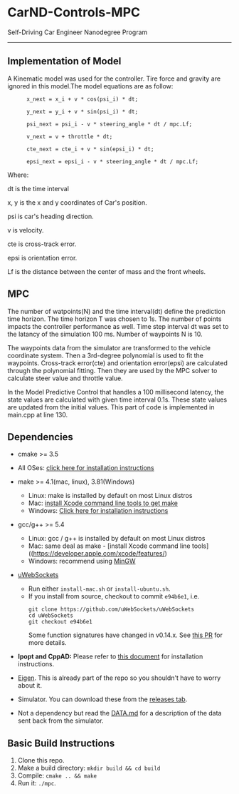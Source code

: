 # CarND-Controls-MPC
Self-Driving Car Engineer Nanodegree Program

---

## Implementation of Model

A Kinematic model was used for the controller. Tire force and gravity are ignored in this model.The model equations are as follow:

          x_next = x_i + v * cos(psi_i) * dt;
          
          y_next = y_i + v * sin(psi_i) * dt;
          
          psi_next = psi_i - v * steering_angle * dt / mpc.Lf;
          
          v_next = v + throttle * dt;
          
          cte_next = cte_i + v * sin(epsi_i) * dt;
          
          epsi_next = epsi_i - v * steering_angle * dt / mpc.Lf; 
          

Where:

dt is the time interval

x, y is the x and y coordinates of Car's position.

psi is car's heading direction.

v is velocity.

cte is cross-track error.

epsi is orientation error.

Lf is the distance between the center of mass and the front wheels. 

## MPC 

The number of watpoints(N) and the time interval(dt) define the prediction time horizon. The time horizon T was chosen to 1s. The number of points impacts the controller performance as well. Time step interval dt was set to the latancy of the simulation 100 ms. Number of waypoints N is 10.

The waypoints data from the simulator are transformed to the vehicle coordinate system. Then a 3rd-degree polynomial is used to fit the waypoints. Cross-track error(cte) and orientation error(epsi) are calculated through the polynomial fitting. Then they are used by the MPC solver to calculate steer value and throttle value.

In the Model Predictive Control that handles a 100 millisecond latency, the state values are calculated with given time interval 0.1s.  These state values are updated from the initial values. This part of code is implemented in main.cpp at line 130.

## Dependencies

* cmake >= 3.5
 * All OSes: [click here for installation instructions](https://cmake.org/install/)
* make >= 4.1(mac, linux), 3.81(Windows)
  * Linux: make is installed by default on most Linux distros
  * Mac: [install Xcode command line tools to get make](https://developer.apple.com/xcode/features/)
  * Windows: [Click here for installation instructions](http://gnuwin32.sourceforge.net/packages/make.htm)
* gcc/g++ >= 5.4
  * Linux: gcc / g++ is installed by default on most Linux distros
  * Mac: same deal as make - [install Xcode command line tools]((https://developer.apple.com/xcode/features/)
  * Windows: recommend using [MinGW](http://www.mingw.org/)
* [uWebSockets](https://github.com/uWebSockets/uWebSockets)
  * Run either `install-mac.sh` or `install-ubuntu.sh`.
  * If you install from source, checkout to commit `e94b6e1`, i.e.
    ```
    git clone https://github.com/uWebSockets/uWebSockets
    cd uWebSockets
    git checkout e94b6e1
    ```
    Some function signatures have changed in v0.14.x. See [this PR](https://github.com/udacity/CarND-MPC-Project/pull/3) for more details.

* **Ipopt and CppAD:** Please refer to [this document](https://github.com/udacity/CarND-MPC-Project/blob/master/install_Ipopt_CppAD.md) for installation instructions.
* [Eigen](http://eigen.tuxfamily.org/index.php?title=Main_Page). This is already part of the repo so you shouldn't have to worry about it.
* Simulator. You can download these from the [releases tab](https://github.com/udacity/self-driving-car-sim/releases).
* Not a dependency but read the [DATA.md](./DATA.md) for a description of the data sent back from the simulator.


## Basic Build Instructions

1. Clone this repo.
2. Make a build directory: `mkdir build && cd build`
3. Compile: `cmake .. && make`
4. Run it: `./mpc`.


